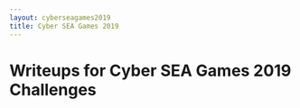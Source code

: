 ```yaml
---
layout: cyberseagames2019
title: Cyber SEA Games 2019
---
```



# Writeups for Cyber SEA Games 2019 Challenges
